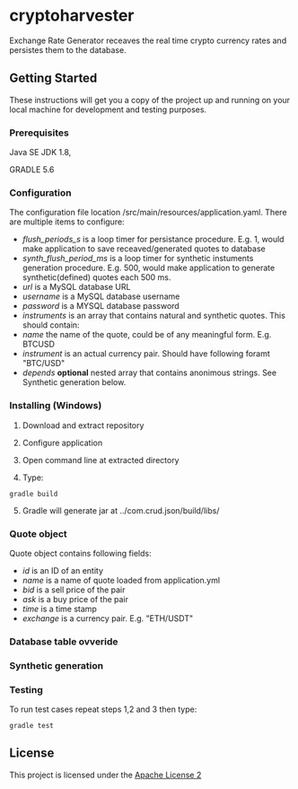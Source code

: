 # cryptoharvester
 Exchange Rate Generator receaves the real time crypto currency rates and persistes them to the database.

## Getting Started

These instructions will get you a copy of the project up and running on your local machine for development and testing purposes.

### Prerequisites

Java SE JDK 1.8,

GRADLE 5.6

### Configuration

The configuration file location /src/main/resources/application.yaml. There are multiple items to configure:

- *flush_periods_s* is a loop timer for persistance procedure. E.g. 1, would make application to save receaved/generated quotes to database
- *synth_flush_period_ms* is a loop timer for synthetic instuments generation procedure. E.g. 500, would make application to generate synthetic(defined) quotes each 500 ms.
- *url* is a MySQL database URL
- *username* is a MySQL database username
- *password* is a MYSQL database password
- *instruments* is an array that contains natural and synthetic quotes. This should contain:
 - *name* the name of the quote, could be of any meaningful form. E.g. BTCUSD
 - *instrument* is an actual currency pair. Should have following foramt "BTC/USD"
 - *depends* **optional** nested array that contains anonimous strings. See Synthetic generation below.

### Installing (Windows)

1. Download and extract repository

2. Configure application

3. Open command line at extracted directory

4. Type:
```
gradle build
```
5. Gradle will generate jar at ../com.crud.json/build/libs/

### Quote object

Quote object contains following fields:

- *id* is an ID of an entity
- *name* is a name of quote loaded from application.yml
- *bid* is a sell price of the pair
- *ask* is a buy price of the pair
- *time* is a time stamp
- *exchange* is a currency pair. E.g. "ETH/USDT"

### Database table ovveride



### Synthetic generation

### Testing

To run test cases repeat steps 1,2 and 3 then type:
```
gradle test
```
## License

This project is licensed under the [Apache License 2](https://www.apache.org/licenses/LICENSE-2.0)
